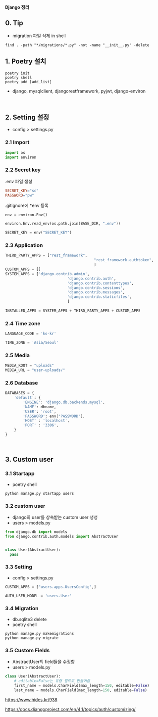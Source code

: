 **Django 정리**

## 0. Tip

- migration 파일 삭제 in shell

````
find . -path "*/migrations/*.py" -not -name "__init__.py" -delete
````



## 1. Poetry 설치

````
poetry init
poetry shell
poetry add [add_list]
````

- django, mysqlclient, djangorestframework, pyjwt, django-environ

<br>

## 2. Setting 설정

- config > settings.py

### 2.1 Import

````python
import os
import environ
````

### 2.2 Secret key

.env 파일 생성

````makefile
SECRET_KEY="sc"
PASSWORD="pw"
````

.gitignore에 *env 등록

````python
env = environ.Env()

environ.Env.read_env(os.path.join(BASE_DIR, ".env"))

SECRET_KEY = env("SECRET_KEY")
````

### 2.3 Application

````python
THIRD_PARTY_APPS = ["rest_framework",
										"rest_framework.authtoken",
										]
CUSTOM_APPS = []
SYSTEM_APPS = ['django.contrib.admin',
							'django.contrib.auth',
							'django.contrib.contenttypes',
							'django.contrib.sessions',
							'django.contrib.messages',
							'django.contrib.staticfiles',
							]
							
INSTALLED_APPS = SYSTEM_APPS + THIRD_PARTY_APPS + CUSTOM_APPS
````

### 2.4 Time zone

````python
LANGUAGE_CODE = 'ko-kr'

TIME_ZONE = 'Asia/Seoul'
````

### 2.5 Media

````python
MEDIA_ROOT = "uploads"
MEDIA_URL = "user-uploads/"
````

### 2.6 Database

````python
DATABASES = {
    'default': {
        'ENGINE': 'django.db.backends.mysql',
        'NAME': dbname,
        'USER': 'root',
        'PASSWORD': env("PASSWORD"),
        'HOST' : 'localhost',
        'PORT' : '3306',
    }
}
````

<br>

## 3. Custom user

### 3.1 Startapp

- poetry shell

````
python manage.py startapp users
````

### 3.2 custom user

- django의 user를 상속받는 custom user 생성
- users > models.py

````python
from django.db import models
from django.contrib.auth.models import AbstractUser


class User(AbstractUser):
  pass
````

### 3.3 Setting

- config > settings.py

````python
CUSTOM_APPS = ["users.apps.UsersConfig",]

AUTH_USER_MODEL = 'users.User'
````

### 3.4 Migration

- db.sqlite3 delete
- poetry shell

````
python manage.py makemigrations
python manage.py migrate
````

### 3.5 Custom Fields

- AbstractUser의 field들을 수정함
- users > models.py

````python
class User(AbstractUser):
	# editable=False는 유령 필드로 만들어줌
	first_name = models.CharField(max_length=150, editable=False)
	last_name = models.CharField(max_length=150, editable=False)
````

https://www.hides.kr/938

https://docs.djangoproject.com/en/4.1/topics/auth/customizing/